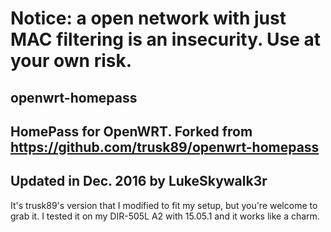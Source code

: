# Notice: a open network with just MAC filtering is an insecurity. Use at your own risk.

## openwrt-homepass
## HomePass for OpenWRT. Forked from https://github.com/trusk89/openwrt-homepass
## Updated in Dec. 2016 by LukeSkywalk3r

It's trusk89's version that I modified to fit my setup, but you're welcome to grab it.
I tested it on my DIR-505L A2 with 15.05.1 and it works like a charm.
